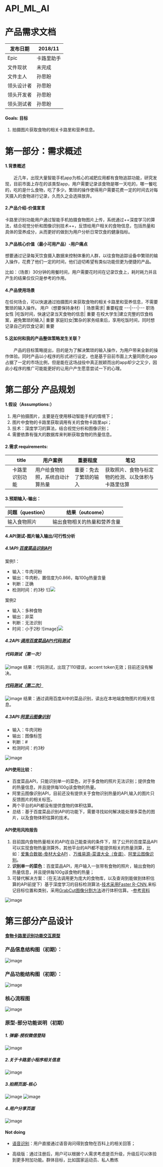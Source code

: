 # API_ML_AI

# 产品需求文档

发布日期 | 2018/11
---|---
Epic | 卡路里助手
文件现状|未完成
文件主人 |孙思盼
领头设计者 |孙思盼
领头开发者 |孙思盼
领头测试者|孙思盼


####  Goals: 目标
1. 拍摄图片获取食物的相关卡路里和营养信息。

# 第一部分：需求概述
#### 1.背景概述
&emsp;&emsp;近几年，出现大量智能手机app为核心的减肥应用都有食物追踪功能，研究发现，目前市面上存在的该类型app，用户需要记录该食物是哪一天吃的，哪一餐吃的，吃的是什么食物，吃了多少。繁琐的操作使得用户需要花费一定的时间去对每天摄入的食物进行记录，久而久之会选择放弃。


#### 2.产品介绍-价值宣言
卡路里识别功能用户通过智能手机拍摄食物图片上传，系统通过++深度学习的算法，结合视觉分析和图像识别技术++，反馈给用户相关的食物信息，包括热量和具体的营养成分，从而更好的做到为用户分析日常饮食的健康指标。


####  3.产品核心价值（最小可用产品）-用户痛点

想要通过记录每天饮食摄入数据来控制体重的人群，以往食物追踪设备中繁琐的输入操作，花费了他们一定的时间，他们迫切希望有类似功能但更为便捷的产品。

比如：（场景）30分钟的用餐时间，用户需要花时间在记录饮食上，耗时耗力并且产生的结果仅仅只是参考的作用。

#### 4.产品使用场景
在任何场合，可以快速通过拍摄图片来获取食物的相关卡路里和营养信息，不需要繁琐的输入操作。
用户（想要保持身材） | 场景需求| 重要程度
---|---|---
职场女性 |吃饭时间，快速记录当天食物的信息| 重要
在校大学生|建立完整的饮食档案，避免繁琐的输入| 重要
家庭妇女|繁杂的家务结束后，享用吃饭时间，同时想记录自己的饮食记录| 重要


#### 5.这如何和我的产品整体策略发生关联？
&emsp;&emsp;产品的目标策略提出，目的是为了解决繁琐的输入操作，为用户带来全新的操作体验。同时产品以小程序的形式进行设定，也是基于目前市面上大量同质化app占据了一定的市场比例，但是能在这场战役中真正脱颖而出的app却少之又少，因此小程序的推广可能能更好的让用户产生愿意尝试一下的心理。



# 第二部分 产品规划
#### 1.假设（Assumptions:） 

1. 用户拍摄图片，主要是在使用移动智能手机的情境下；
2. 图片中食物的卡路里获取调用有关的食物卡路里api；
3. 技术：深度学习的算法，结合视觉分析和图像识别；
4. 需要依靠有强大的数据库来判断获取食物的热量信息。

#### 2.需求 requirements:

| | title| 用户案例 |重要程度|笔记 |
| ------ | ------ | ------ |------ |------ |
| | 卡路里识别功能|  用户给食物拍照，系统自动计算热量|重要：免去了繁琐的输入| 获取照片、食物与标定物的检测、以及体积与卡路里估算|


#### 3.预期输入-输出：
问题（question）| 结果（outcome）
---|---
 输入食物照片|输出食物相关的热量和营养含量|
 
#### 4.API测试-图片输入输出/可行性分析
#####  4.1API:[百度菜品识别API](https://cloud.baidu.com/product/imagerecognition/fine_grained)


案例1：
- 输入：牛肉河粉
- 输出：牛肉粉，置信度为0.866，每100g热量含量
- 判断：正确
- 检测时间：约3秒
![]![](https://github.com/sunsipan/API_ML_AI/blob/master/images/2.png)

案例2
- 输入：多种食物
- 输出：非菜
- 判断：无法识别
- 时间：小于2秒
![image]![](https://github.com/sunsipan/API_ML_AI/blob/master/images/1.png)

#####  4.2API:[调用百度菜品API代码测试](https://cloud.baidu.com/doc/IMAGERECOGNITION/ImageClassify-API.html#.E8.AF.B7.E6.B1.82.E8.AF.B4.E6.98.8E)
##### 代码测试（第一次）
![image](https://github.com/sunsipan/API_ML_AI/blob/master/images/python.jpg)
结果：代码测试，出现了110错误，accent token无效；目前还没有解决。

##### [代码测试（第二次）](https://github.com/sunsipan/API_ML_AI/blob/master/API-test.ipynb)
![image](https://github.com/sunsipan/API_ML_AI/blob/master/images/API-test.JPG)
结果：通过调用百度AI中的菜品识别，读出在本地端食物图片的相关信息。

#####  4.3API:[阿里云图像识别](https://data.aliyun.com/ai?spm=5176.12127922.1238513.3.30306c06Elegza#/image-tag)
- 输入：牛肉河粉
- 输出：图像标签
- 判断：#
- 检测时间：约3秒


![image](https://github.com/sunsipan/API_ML_AI/blob/master/images/aliyun-1.JPG)


#### API使用比较：
- 百度菜品API，只能识别单一的菜色，对于多食物的照片无法识别；提供食物的热量信息，并且提供每100g该食物的热量。
- 阿里云图像识别API，目前还没有提供关于食物识别热量的API,输入的图片只反馈图片的相关标签。
- 两个平台的API都没有提供食物的体积估算。
- 总结：基于百度菜品识别API的功能下，需要寻找如何解决能处理多菜色的图片，以及食物体积估算的技术。

#### API使用风险报告
1. 目前国内食物热量相关的API在自己能查询的条件下，除了公开的百度菜品API可以实现食物热量测算外，其他平台的API都不能提供相关的热量测算，比如：[爱集合数据-食材大全API](http://www.xjihe.com/service/apiintro/3)
、[万维易源-菜谱大全（食谱）](https://www.showapi.com/api/view/1164/1)、[阿里云图像识别](https://data.aliyun.com/ai?spm=5176.12127922.1238513.3.30306c06Elegza#/image-tag)。
2. **识别单一的菜色**：百度菜品API，用户输入一张带有食物的照片，输出食物的热量信息，并且提供每100g该食物的热量；
3. 可替代解决方案：（在无法调用更为庞大的食物库，以及查询到能做到体积估算的API前提下）基于深度学习的目标检测算法-[技术采用Faster R-CNN](https://www.cnblogs.com/dudumiaomiao/p/6560841.html),来标记目标位置和类别，采用[GrabCut图像分割方法](https://blog.csdn.net/wi162yyxq/article/details/61619075)进行体积估算。-[参考资料](https://github.com/sunsipan/API_ML_AI/blob/master/create_pdf.pdf)

![image](https://github.com/sunsipan/API_ML_AI/blob/master/images/卡路里.JPG)



# 第三部分产品设计
#### [食物卡路里识别功能交互原型](https://sunsipan.github.io/Calorie1/start.html#g=1&p=index)
### 产品信息结构图（初期）：
![image](https://github.com/sunsipan/API_ML_AI/blob/master/images/%E5%8D%A1%E8%B7%AF%E9%87%8C%E5%8A%A9%E6%89%8B-%E4%BA%A7%E5%93%81%E4%BF%A1%E6%81%AF%E7%BB%93%E6%9E%84%E5%9B%BE.png)

### 产品功能结构图（初期）：
![image](https://github.com/sunsipan/API_ML_AI/blob/master/images/卡路里助手.png)

### 核心流程图
![image](https://github.com/sunsipan/API_ML_AI/blob/master/images/产品核心流程图.jpg)

### 原型-部分功能说明（初期）
##### 1. 弹窗-授权微信登陆

![image](https://github.com/sunsipan/API_ML_AI/blob/master/images/wetchat.png)




##### 2.关于卡路里小程序相关信息
![image](https://github.com/sunsipan/API_ML_AI/blob/master/images/about.png)



##### 3.拍照页面-核心
![image](https://github.com/sunsipan/API_ML_AI/blob/master/images/核心页面2.png)
![image](https://github.com/sunsipan/API_ML_AI/blob/master/images/核心页面.png)


##### 4.用户分享页面

![image](https://github.com/sunsipan/API_ML_AI/blob/master/images/share.png)



#### Not doing

- [语音识别](http://ai.baidu.com/tech/speech/asr)：用户直接通过语音询问得到食物在百科上的相关回答；

- 高级版：通过注册后，用户可以根据个人需求考虑是否升级，升级后可以体验到更多附加功能。群体目标，比如国家运动员、私人教练








